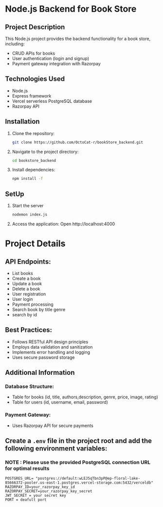 # Node.js Backend for Book Store

## Project Description

This Node.js project provides the backend functionality for a book store, including:

- CRUD APIs for books
- User authentication (login and signup)
- Payment gateway integration with Razorpay

## Technologies Used

- Node.js
- Express framework
- Vercel serverless PostgreSQL database
- Razorpay API

## Installation

1. Clone the repository:
   ```bash
   git clone https://github.com/OctoCat-r/bookStore_backend.git

2. Navigate to the project directory:
   ```bash
   cd bookstore_backend

3. Install dependencies:
   ```bash
   npm install -f

## SetUp

1.   Start the server
     ```bash
     nodemon index.js
     
2. Access the application: Open http://localhost:4000

# Project Details

## API Endpoints:

- List books
- Create a book
- Update a book
- Delete a book
- User registration
- User login
- Payment processing
- Search book by title genre
- search by id

## Best Practices:

- Follows RESTful API design principles
- Employs data validation and sanitization
- Implements error handling and logging
- Uses secure password storage

## Additional Information

### Database Structure:

- Table for books (id, title, authors,description, genre, price, image, rating)
- Table for users (id, username, email, password)

### Payment Gateway:

- Uses Razorpay API for secure payments


## Create a `.env` file in the project root and add the following environment variables:
### NOTE : Please use the provided PostgreSQL connection URL for optimal results


  ```env
  POSTGRES_URL= "postgres://default:wLEJ5qTbn3pP@ep-floral-lake-85666372-pooler.us-east-1.postgres.vercel-storage.com:5432/verceldb"
  RAZORPAY_ID=your_razorpay_key_id
  RAZORPAY_SECRET=your_razorpay_key_secret
  JWT_SECRET = your secret key
  PORT = deafult port








